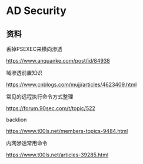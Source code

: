 # AD Security






## 资料

丢掉PSEXEC来横向渗透

https://www.anquanke.com/post/id/84938

域渗透前置知识

https://www.cnblogs.com/mujj/articles/4623409.html


常见的远程执行命令方式整理

https://forum.90sec.com/t/topic/522


backlion

https://www.t00ls.net/members-topics-9484.html


内网渗透常用命令

https://www.t00ls.net/articles-39285.html
